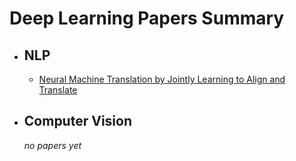 # Deep Learning Papers Summary

- ## NLP
	- [Neural Machine Translation by Jointly Learning to Align and Translate](https://github.com/neuralmancers/papers/blob/master/_posts/2020-02-24-neural-machine-translation-by-jointly-learning-to-align-and-translate.md)

- ## Computer Vision
	_no papers yet_
